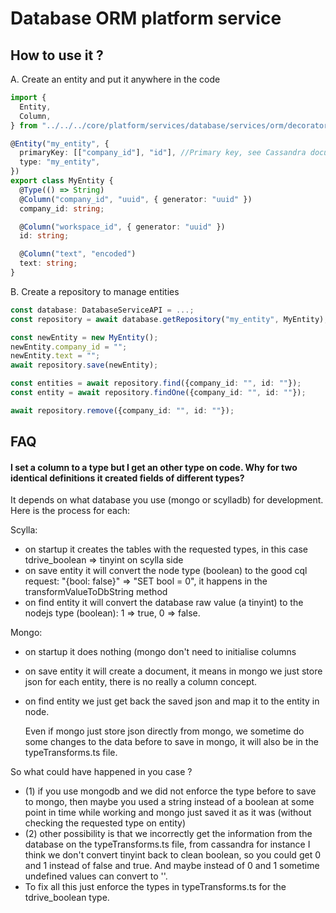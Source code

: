 # Database ORM platform service

## How to use it ?

A. Create an entity and put it anywhere in the code

```typescript
import {
  Entity,
  Column,
} from "../../../core/platform/services/database/services/orm/decorators";

@Entity("my_entity", {
  primaryKey: [["company_id"], "id"], //Primary key, see Cassandra documentation for more details
  type: "my_entity",
})
export class MyEntity {
  @Type(() => String)
  @Column("company_id", "uuid", { generator: "uuid" })
  company_id: string;

  @Column("workspace_id", { generator: "uuid" })
  id: string;

  @Column("text", "encoded")
  text: string;
}
```

B. Create a repository to manage entities

```typescript
const database: DatabaseServiceAPI = ...;
const repository = await database.getRepository("my_entity", MyEntity);

const newEntity = new MyEntity();
newEntity.company_id = "";
newEntity.text = "";
await repository.save(newEntity);

const entities = await repository.find({company_id: "", id: ""});
const entity = await repository.findOne({company_id: "", id: ""});

await repository.remove({company_id: "", id: ""});
```

## FAQ

#### I set a column to a type but I get an other type on code. Why for two identical definitions it created fields of different types?

It depends on what database you use \(mongo or scylladb\) for development. Here is the process for each:

Scylla:

- on startup it creates the tables with the requested types, in this case tdrive_boolean =&gt; tinyint on scylla side
- on save entity it will convert the node type \(boolean\) to the good cql request: "{bool: false}" =&gt; "SET bool = 0", it happens in the transformValueToDbString method
- on find entity it will convert the database raw value \(a tinyint\) to the nodejs type \(boolean\): 1 =&gt; true, 0 =&gt; false.

Mongo:

- on startup it does nothing \(mongo don't need to initialise columns
- on save entity it will create a document, it means in mongo we just store json for each entity, there is no really a column concept.
- on find entity we just get back the saved json and map it to the entity in node.

  Even if mongo just store json directly from mongo, we sometime do some changes to the data before to save in mongo, it will also be in the typeTransforms.ts file.

So what could have happened in you case ?

- \(1\) if you use mongodb and we did not enforce the type before to save to mongo, then maybe you used a string instead of a boolean at some point in time while working and mongo just saved it as it was \(without checking the requested type on entity\)
- \(2\) other possibility is that we incorrectly get the information from the database on the typeTransforms.ts file, from cassandra for instance I think we don't convert tinyint back to clean boolean, so you could get 0 and 1 instead of false and true. And maybe instead of 0 and 1 sometime undefined values can convert to ''.
- To fix all this just enforce the types in typeTransforms.ts for the tdrive_boolean type.
